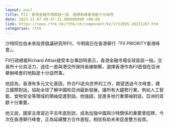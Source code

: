 ```yaml
---
layout: post
title: FII：香港金融市場首屈一指　選擇為峰會地點十分自然
date: 2023-12-07 09:47:31.000000000 +08:00
link: https://news.rthk.hk/rthk/ch/component/k2/1731095-20231207.htm
categories: rthk
---
```


沙特阿拉伯未來投資倡議研究所FII，今明兩日在香港舉行「FII PRIORITY香港峰會」。

FII行政總裁Richard Attias接受本台專訪時表示，香港金融市場全球首屈一指，交易所十分具活力，過往一直與港交所保持長線聯繫，選擇香港作為FII首個在亞洲舉辦峰會的地點是十分自然事。

他認為，香港有多元文化基因，符合FII走向世界的工作，期望透過今次峰會，建立國際對話，協助全球了解中國和亞洲最新發展，讓所有大趨勢行業，例如人工智能、食物安全等領域的領袖促進對話。他強調，促進多地行業領袖對話，亞洲的貢獻十分重要。

他又說，國家主席習近平去年底到訪，成為加強中國與沙特關係的重要里程碑，今次在香港舉行峰會，正為延續雙方合作進程，相信有助未來促進雙方投資。
